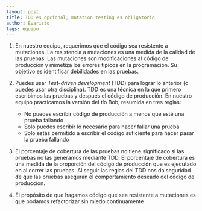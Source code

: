 ```yaml
---
layout: post
title: TDD es opcional; mutation testing es obligatorio
author: Evaristo
tags: equipo
---
```


1. En nuestro equipo, requerimos que el código sea resistente a mutaciones. La resistencia a
   mutaciones es una medida de la calidad de las pruebas. Las mutaciones son modificaciones al
   código de producción y mimetiza los errores típicos en la programación. Su objetivo es
   identificar debilidades en las pruebas.

1. Puedes usar _Test-driven development_ (TDD) para lograr lo anterior (o puedes usar otra
   disciplina). TDD es una técnica en la que primero escribimos las pruebas y después el código de
   producción. En nuestro equipo practicamos la versión del tío Bob, resumida en tres reglas:
   - No puedes escribir código de producción a menos que esté una prueba fallando
   - Solo puedes escribir lo necesario para hacer fallar una prueba
   - Solo estás permitido a escribir el código suficiente para hacer pasar la prueba fallando

1. El porcentaje de cobertura de las pruebas no tiene significado si las pruebas no las generamos
   mediante TDD. El porcentaje de cobertura es una medida de la proporción del código de
   producción que es ejecutado en al correr las pruebas. Al seguir las reglas del TDD nos da
   seguridad de que las pruebas aseguran el comportamiento deseado del código de producción.

1. El propósito de que hagamos código que sea resistente a mutaciones es que podamos refactorizar
   sin miedo continuamente
